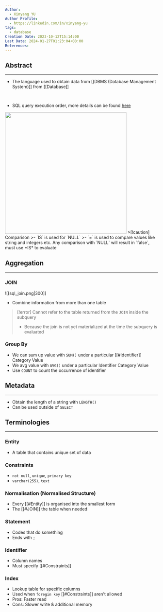 ```yaml
---
Author:
  - Xinyang YU
Author Profile:
  - https://linkedin.com/in/xinyang-yu
tags:
  - database
Creation Date: 2023-10-12T15:14:00
Last Date: 2024-01-27T01:23:04+08:00
References: 
---
```

## Abstract
---
- The language used to obtain data from [[DBMS (Database Management System)]] from [[Database]]
</br>

- SQL query execution order, more details can be found [here](https://www.youtube.com/channel/UCZgt6AzoyjslHTC9dz0UoTw/community?lb=UgkxxRdC2UPk8w8gaLjR9epBdDZNuKHwrfO7)
<img src="https://yt3.ggpht.com/1Eb7pPs2b1bjeEIcBVTV5xbvV44xdtA9uAI4pb_uCtOEzGJKI1_U5JGOcDpf8x1L0oQH2_bAUO5ULQ=s2000-nd-v1-rwa" width="400" />
>[!caution] Comparison
>- `IS` is used for `NULL`
>- `=` is used to compare values like string and integers etc. Any comparison with `NULL` will result in `false`, must use *IS* to evaluate 

## Aggregation 
---
### JOIN
![[sql_join.png|300]]
- Combine information from more than one table
>[!error] Cannot refer to the table returned from the `JOIN` inside the subquery
>- Because the join is not yet materialized at the time the subquery is evaluated




### Group By
- We can sum up value with `SUM()` under a particular [[#Identifier]] Category Value
- We avg value with `AVG()` under a particular Identifier Category Value
- Use `COUNT` to count the occurrence of identifier

## Metadata
---
- Obtain the length of a string with `LENGTH()`
- Can be used outside of `SELECT`


## Terminologies 
---
### Entity 
- A table that contains unique set of data
### Constraints
- `not null`, `unique`, `primary key`
- `varchar(255)`, `text`
### Normalisation (Normalised Structure)
- Every [[#Entity]] is organised into the smallest form
- The [[#JOIN]] the table when needed
### Statement
- Codes that do something
- Ends with `;`
### Identifier
- Column names
- Must specify [[#Constraints]]
### Index
- Lookup table for specific columns
- Used when `foregin key` [[#Constraints]] aren't allowed 
- Pros: Faster read
- Cons: Slower write & additional memory
